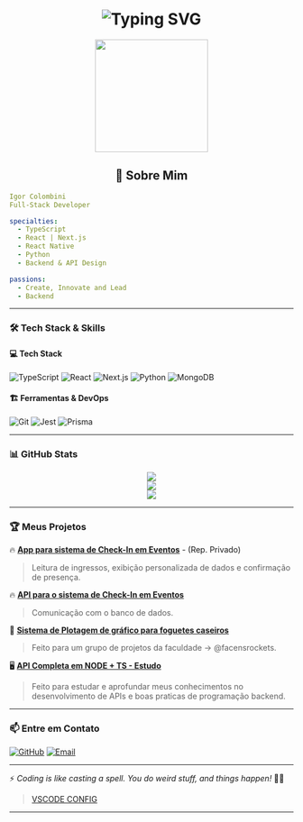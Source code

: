 
<h1 align="center">
  <img src="https://readme-typing-svg.herokuapp.com?font=Fira+Code&pause=1000&color=881e94&width=600&lines=Igor+%7C+Full-Stack+Developer;TypeScript+%7C+React+%7C+Next.js+%7C+Python;Building+Efficient+and+Scalable+Solutions" alt="Typing SVG" />
</h1>

<p align="center">
  <img src="https://media1.giphy.com/media/v1.Y2lkPTc5MGI3NjExbDZicXhyODNsc3duY3d6b2U5cjNjenAyY21lbmRwem5rMjVsZnU3cSZlcD12MV9pbnRlcm5hbF9naWZfYnlfaWQmY3Q9Zw/0V4hhkD1fpdAaMvIO6/giphy.gif" width="200"/>
</p>

<h2 align="center">🚀 Sobre Mim</h2>

```yaml
Igor Colombini
Full-Stack Developer

specialties: 
  - TypeScript
  - React | Next.js
  - React Native
  - Python
  - Backend & API Design

passions:
  - Create, Innovate and Lead
  - Backend
```

---

### 🛠️ Tech Stack & Skills

#### 💻 Tech Stack
![TypeScript](https://img.shields.io/badge/-TypeScript-007ACC?logo=typescript&logoColor=white&style=for-the-badge)
![React](https://img.shields.io/badge/-React-61DAFB?logo=react&logoColor=white&style=for-the-badge)
![Next.js](https://img.shields.io/badge/-Next.js-000000?logo=nextdotjs&logoColor=white&style=for-the-badge)
![Python](https://img.shields.io/badge/-Python-3776AB?logo=python&logoColor=white&style=for-the-badge)
![MongoDB](https://img.shields.io/badge/-MongoDB-4EA94B?logo=mongodb&logoColor=white&style=for-the-badge)

#### 🏗️ Ferramentas & DevOps
![Git](https://img.shields.io/badge/-Git-F05032?logo=git&logoColor=white&style=for-the-badge)
![Jest](https://img.shields.io/badge/-Jest-2496ED?logo=Jest&logoColor=white&style=for-the-badge)
![Prisma](https://img.shields.io/badge/-Prisma-2D3748?logo=prisma&logoColor=white&style=for-the-badge)

---

### 📊 GitHub Stats
<p align="center">
  <img src="https://github-readme-streak-stats.herokuapp.com/?user=igorcol&theme=radical&hide_border=true&fire=DD2727"/>
  <br/>
  <img src="https://github-readme-stats.vercel.app/api?username=igorcol&show_icons=true&theme=radical"/>
  <br/>
  <img src="https://github-readme-stats.vercel.app/api/top-langs/?username=igorcol&layout=compact&theme=radical"/>
</p>

---

### 🏆 Meus Projetos
🔥 **[App para sistema de Check-In em Eventos](https://github.com/igorcol/ceod-checkin.git)** - (Rep. Privado)
> Leitura de ingressos, exibição personalizada de dados e confirmação de presença.

🔥 **[API para o sistema de Check-In em Eventos](https://github.com/igorcol/ceod_api_v2.git)**
> Comunicação com o banco de dados.

🚀 **[Sistema de Plotagem de gráfico para foguetes caseiros](https://github.com/igorcol/FRockets-Telemetry-ReactJS.git)**
> Feito para um grupo de projetos da faculdade -> @facensrockets.

🖥️ **[API Completa em NODE + TS - Estudo](https://github.com/igorcol/full-api-course.git)**
> Feito para estudar e aprofundar meus conhecimentos no desenvolvimento de APIs e boas praticas de programação backend.

---

### 📫 Entre em Contato
[![GitHub](https://img.shields.io/badge/-GitHub-181717?logo=github&logoColor=white&style=for-the-badge)](https://github.com/igorcol)
[![Email](https://img.shields.io/badge/-Email-D14836?logo=gmail&logoColor=white&style=for-the-badge)](mailto:igor.colombini@gmail.com)

---
⚡ _Coding is like casting a spell. You do weird stuff, and things happen!_ 🎩✨

> [VSCODE CONFIG](https://vscode.dev/editor/profile/github/d8eee74b5e07d3cb899eb143e069482e?vscode-lang=pt-br)
---
